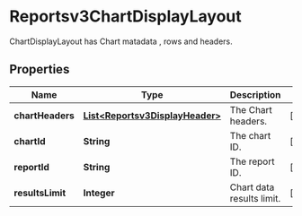 

# Reportsv3ChartDisplayLayout

ChartDisplayLayout has Chart matadata , rows and headers.

## Properties

| Name | Type | Description | Notes |
|------------ | ------------- | ------------- | -------------|
|**chartHeaders** | [**List&lt;Reportsv3DisplayHeader&gt;**](Reportsv3DisplayHeader.md) | The Chart headers. |  [optional] |
|**chartId** | **String** | The chart ID. |  [optional] |
|**reportId** | **String** | The report ID. |  [optional] |
|**resultsLimit** | **Integer** | Chart data results limit. |  [optional] |



